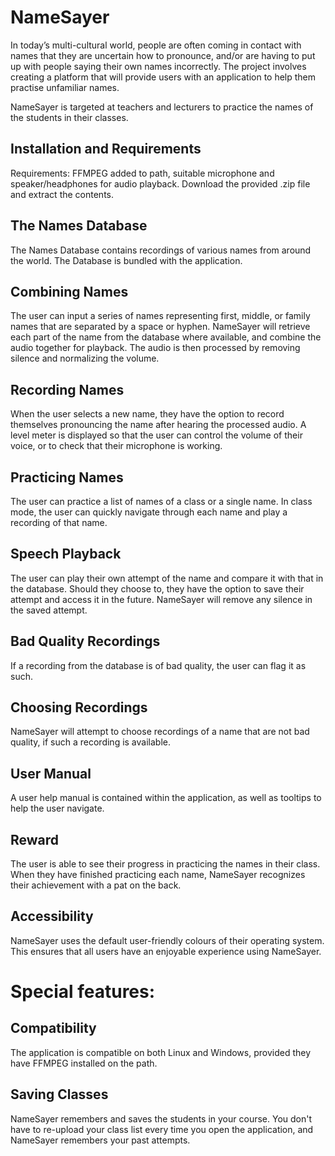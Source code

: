 # NameSayer
In today’s multi-cultural world, people are often coming in contact with names that they are uncertain how to pronounce, and/or are having to put up with people saying their own names incorrectly. The project involves creating a platform that will provide users with an application to help them practise unfamiliar names.

NameSayer is targeted at teachers and lecturers to practice the names of the students in their classes.

## Installation and Requirements
Requirements: FFMPEG added to path, suitable microphone and speaker/headphones for audio playback.
Download the provided .zip file and extract the contents.

## The Names Database
The Names Database contains recordings of various names from around the world. The Database is bundled with the application.

## Combining Names
The user can input a series of names representing first, middle, or family names that are separated by a space or hyphen. NameSayer will 
retrieve each part of the name from the database where available, and combine the audio together for playback. The audio is then processed by removing silence and normalizing the volume.

## Recording Names
When the user selects a new name, they have the option to record themselves pronouncing the name after hearing the processed audio. A level meter is displayed so that the user can control the volume of their voice, or to check that their microphone is working. 

## Practicing Names
The user can practice a list of names of a class or a single name. In class mode, the user can quickly navigate through each name and play a recording of that name.

## Speech Playback
The user can play their own attempt of the name and compare it with that in the database. Should they choose to, they have the option to save their attempt and access it in the future. NameSayer will remove any silence in the saved attempt.

## Bad Quality Recordings
If a recording from the database is of bad quality, the user can flag it as such. 

## Choosing Recordings
NameSayer will attempt to choose recordings of a name that are not bad quality, if such a recording is available.

## User Manual
A user help manual is contained within the application, as well as tooltips to help the user navigate.

## Reward
The user is able to see their progress in practicing the names in their class. When they have finished practicing each name, NameSayer recognizes their achievement with a pat on the back.

## Accessibility
NameSayer uses the default user-friendly colours of their operating system. This ensures that all users have an enjoyable experience using NameSayer.

# Special features:
## Compatibility
The application is compatible on both Linux and Windows, provided they have FFMPEG installed on the path.

## Saving Classes
NameSayer remembers and saves the students in your course. You don't have to re-upload your class list every time you open the application, and NameSayer remembers your past attempts.
